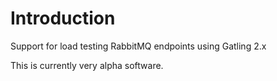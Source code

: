 Introduction
============

Support for load testing RabbitMQ endpoints using Gatling 2.x

This is currently very alpha software.